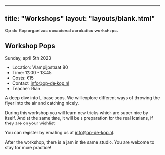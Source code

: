 
---
title: "Workshops"
layout: "layouts/blank.html"
---

Op de Kop organizas occacional acrobatics workshops.

## Workshop Pops
Sunday, april 5th 2023

- Location: Vlampijpstraat 80
- Time: 12:00 - 13:45
- Costs: €15
- Contact: info@op-de-kop.nl
- Teacher: Rian


A deep dive into L-base pops. We will explore different ways of throwing the flyer into the air and catching nicely.

During this workshop you will learn new tricks which are super nice by itself. And at the same time, it will be a preparation for the real Icarians, if they are on your wishlist!

You can register by emailing us at info@op-de-kop.nl.

After the workshop, there is a jam in the same studio. You are welcome to stay for more practice!

